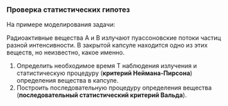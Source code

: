 ### Проверка статистических гипотез

На примере моделирования задачи:

Радиоактивные вещества А и В излучают пуассоновские потоки частиц разной интенсивности. В закрытой капсуле находится одно из этих веществ, но неизвестно, какое именно.
1. Определить необходимое время Т наблюдения излучения и статистическую процедуру (**критерий Неймана-Пирсона**) определения вещества в капсуле.
2. Построить последовательную процедуру определения вещества (**последовательный статистический критерий Вальда**).